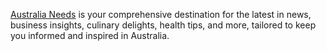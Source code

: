 [Australia Needs]([url](https://australianeeds.com/)) is your comprehensive destination for the latest in news, business insights, culinary delights, health tips, and more, tailored to keep you informed and inspired in Australia.

<!---
Australianeeds/Australianeeds is a ✨ special ✨ repository because its `README.md` (this file) appears on your GitHub profile.
You can click the Preview link to take a look at your changes.
--->
